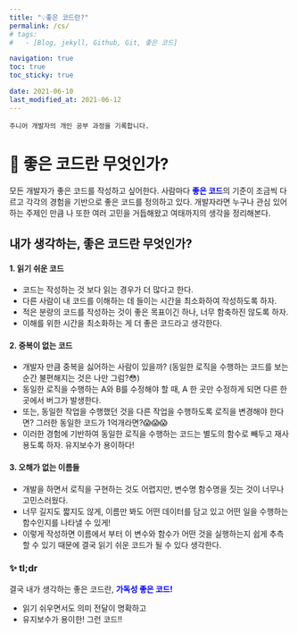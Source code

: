 ```yaml
---
title: "💡좋은 코드란?"
permalink: /cs/
# tags:
#   - [Blog, jekyll, Github, Git, 좋은 코드]

navigation: true
toc: true
toc_sticky: true

date: 2021-06-10
last_modified_at: 2021-06-12
---
```


`주니어 개발자의 개인 공부 과정을 기록합니다.`

# 🌈 좋은 코드란 무엇인가?

모든 개발자가 좋은 코드를 작성하고 싶어한다. 사람마다 <span style="color:blue">**좋은 코드**</span>의 기준이 조금씩 다르고 각각의 경험을 기반으로 좋은 코드를 정의하고 있다.
개발자라면 누구나 관심 있어 하는 주제인 만큼 나 또한 여러 고민을 거듭해왔고 여태까지의 생각을 정리해본다.

## 내가 생각하는, 좋은 코드란 무엇인가?

#### 1. 읽기 쉬운 코드

- 코드는 작성하는 것 보다 읽는 경우가 더 많다고 한다.
- 다른 사람이 내 코드를 이해하는 데 들이는 시간을 최소화하여 작성하도록 하자.
- 적은 분량의 코드를 작성하는 것이 좋은 목표이긴 하나, 너무 함축하진 않도록 하자.
- 이해를 위한 시간을 최소화하는 게 더 좋은 코드라고 생각한다.

#### 2. 중복이 없는 코드

- 개발자 만큼 중복을 싫어하는 사람이 있을까?
  (동일한 로직을 수행하는 코드를 보는 순간 불편해지는 것은 나만 그럼?😳)
- 동일한 로직을 수행하는 A와 B를 수정해야 할 때, A 한 곳만 수정하게 되면 다른 한 곳에서 버그가 발생한다.
- 또는, 동일한 작업을 수행했던 것을 다른 작업을 수행하도록 로직을 변경해야 한다면? 그러한 동일한 코드가 1억개라면?😱😱😱
- 이러한 경험에 기반하여 동일한 로직을 수행하는 코드는 별도의 함수로 빼두고 재사용도록 하자. 유지보수가 용이하다!

#### 3. 오해가 없는 이름들

- 개발을 하면서 로직을 구현하는 것도 어렵지만, 변수명 함수명을 짓는 것이 너무나 고민스러웠다.
- 너무 길지도 짧지도 않게, 이름만 봐도 어떤 데이터를 담고 있고 어떤 일을 수행하는 함수인지를 나타낼 수 있게!
- 이렇게 작성하면 이름에서 부터 이 변수와 함수가 어떤 것을 실행하는지 쉽게 추측할 수 있기 때문에 결국 읽기 쉬운 코드가 될 수 있다 생각한다.

### ✨ tl;dr

결국 내가 생각하는 좋은 코드란, <span style="color:blue">**가독성 좋은 코드!**</span>

- 읽기 쉬우면서도 의미 전달이 명확하고
- 유지보수가 용이한! 그런 코드!!

